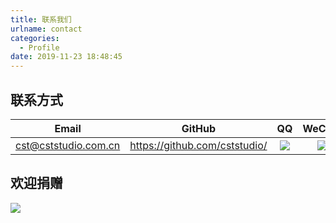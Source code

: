 ```yaml
---
title: 联系我们
urlname: contact
categories:
  - Profile
date: 2019-11-23 18:48:45
---
```


## 联系方式

|         Email          |          GitHub           |          QQ           |          WeChat           |          Taobao           |
| :--------------------: | :------------------------: | :-------------------------: | :-----------------------: | :----------------------: |
| cst@cststudio.com.cn | https://github.com/cststudio/ | ![](image/QQ.jpg) | ![](image/WeChat.png) | https://shop243991695.taobao.com/ |

## 欢迎捐赠

![](image/latelee_pay_small.png)